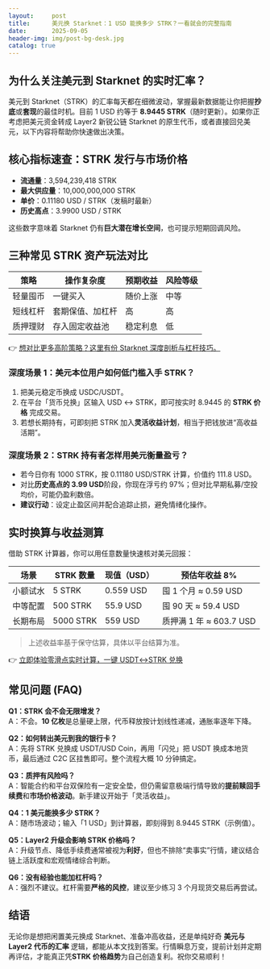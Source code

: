 ```yaml
---
layout:     post
title:      美元换 Starknet：1 USD 能换多少 STRK？一看就会的完整指南
date:       2025-09-05
header-img: img/post-bg-desk.jpg
catalog: true
---
```


## 为什么关注美元到 Starknet 的实时汇率？
美元到 Starknet（STRK）的汇率每天都在细微波动，掌握最新数据能让你把握**抄底**或**套现**的最佳时机。目前 1 USD 约等于 **8.9445 STRK**（随时更新）。如果你正考虑把美元资金转成 Layer2 新锐公链 Starknet 的原生代币，或者直接回兑美元，以下内容将帮助你快速做出决策。

## 核心指标速查：STRK 发行与市场价格
- **流通量**：3,594,239,418 STRK  
- **最大供应量**：10,000,000,000 STRK  
- **单价**：0.11180 USD / STRK（发稿时最新）  
- **历史高点**：3.9900 USD / STRK  

这些数字意味着 Starknet 仍有**巨大潜在增长空间**，也可提示短期回调风险。

## 三种常见 STRK 资产玩法对比

| 策略 | 操作复杂度 | 预期收益 | 风险等级 |
|---|---|---|---|
| 轻量囤币 | 一键买入 | 随价上涨 | 中等 |
| 短线杠杆 | 套期保值、加杠杆 | 高 | 高 |
| 质押理财 | 存入固定收益池 | 稳定利息 | 低 |

👉 [想对比更多高阶策略？这里有份 Starknet 深度剖析与杠杆技巧。](https://okxdog.com/)

### 深度场景 1：美元本位用户如何低门槛入手 STRK？
1. 把美元稳定币换成 USDC/USDT。  
2. 在平台「货币兑换」区输入 USD ↔ STRK，即可按实时 8.9445 的 **STRK 价格** 完成交易。  
3. 若想长期持有，可即刻把 STRK 加入**灵活收益计划**，相当于把钱放进“高收益活期”。

### 深度场景 2：STRK 持有者怎样用美元衡量盈亏？
- 若今日你有 1000 STRK，按 0.11180 USD/STRK 计算，价值约 111.8 USD。  
- 对比**历史高点的 3.99 USD**阶段，你现在浮亏约 97%；但对比早期私募/空投均价，可能仍盈利数倍。  
- **建议行动**：设定止盈区间并配合追踪止损，避免情绪化操作。

## 实时换算与收益测算
借助 STRK 计算器，你可以用任意数量快速核对美元回报：

| 场景 | STRK 数量 | 现值（USD） | 预估年收益 8% |
|---|---|---|---|
| 小额试水 | 5 STRK | 0.559 USD | 囤 1 个月 ≈ 0.59 USD |
| 中等配置 | 500 STRK | 55.9 USD | 囤 90 天 ≈ 59.4 USD |
| 长期布局 | 5000 STRK | 559 USD | 质押满 1 年 ≈ 603.7 USD |

> 上述收益率基于保守估算，具体以平台结算为准。

👉 [立即体验零滑点实时计算，一键 USDT↔STRK 兑换](https://okxdog.com/)

## 常见问题 (FAQ)

**Q1：STRK 会不会无限增发？**  
A：不会。**10 亿枚**是总量硬上限，代币释放按计划线性递减，通胀率逐年下降。

**Q2：如何转出美元到我的银行卡？**  
A：先将 STRK 兑换成 USDT/USD Coin，再用「闪兑」把 USDT 换成本地货币，最后通过 C2C 区挂售即可。整个流程大概 10 分钟搞定。

**Q3：质押有风险吗？**  
A：智能合约和平台双保险有一定安全垫，但仍需留意极端行情导致的**提前赎回手续费**和**市场价格波动**。新手建议开始于「灵活收益」。

**Q4：1 美元能换多少 STRK？**  
A：随市场波动；输入「1 USD」到计算器，即刻得到 8.9445 STRK（示例值）。

**Q5：Layer2 升级会影响 STRK 价格吗？**  
A：升级节点、降低手续费通常被视为**利好**，但也不排除“卖事实”行情，建议结合链上活跃度和宏观情绪综合判断。

**Q6：没有经验也能加杠杆吗？**  
A：强烈不建议。杠杆需要**严格的风控**，建议至少练习 3 个月现货交易后再尝试。

## 结语
无论你是想把闲置美元换成 Starknet、准备冲高收益，还是单纯好奇 **美元与 Layer2 代币的汇率** 逻辑，都能从本文找到答案。行情瞬息万变，提前计划并定期再评估，才能真正凭**STRK 价格趋势**为自己创造复利。祝你交易顺利！